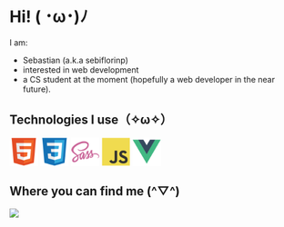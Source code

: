 # Hi! ( ･ω･)ﾉ
I am:
- Sebastian (a.k.a sebiflorinp)
- interested in web development
- a CS student at the moment (hopefully a web developer in the near future).
## Technologies I use（✧ω✧）


<img src="https://github.com/devicons/devicon/blob/master/icons/html5/html5-original.svg" width="50" />  <img src="https://github.com/devicons/devicon/blob/master/icons/css3/css3-original.svg" width="50" /> <img src="https://github.com/devicons/devicon/blob/master/icons/sass/sass-original.svg" width="50" /> <img src="https://github.com/devicons/devicon/blob/master/icons/javascript/javascript-original.svg" width="50" /> <img src="https://github.com/devicons/devicon/blob/master/icons/vuejs/vuejs-original.svg" width="50" />

## Where you can find me (^▽^)

![](https://dcbadge.vercel.app/api/shield/548606155317051405?style=flat-square&compact=true)
<!---
sebiflorinp/sebiflorinp is a ✨ special ✨ repository because its `README.md` (this file) appears on your GitHub profile.
You can click the Preview link to take a look at your changes.
--->
